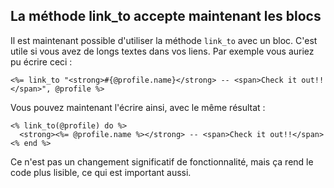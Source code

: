 ## La méthode link\_to accepte maintenant les blocs

Il est maintenant possible d'utiliser la méthode `link_to` avec un bloc. C'est utile si vous avez de longs textes dans vos liens. Par exemple vous auriez pu écrire ceci&nbsp;:

	<%= link_to "<strong>#{@profile.name}</strong> -- <span>Check it out!!</span>", @profile %>

Vous pouvez maintenant l'écrire ainsi, avec le même résultat&nbsp;:

	<% link_to(@profile) do %>
	  <strong><%= @profile.name %></strong> -- <span>Check it out!!</span>
	<% end %>

Ce n'est pas un changement significatif de fonctionnalité, mais ça rend le code plus lisible, ce qui est important aussi.
